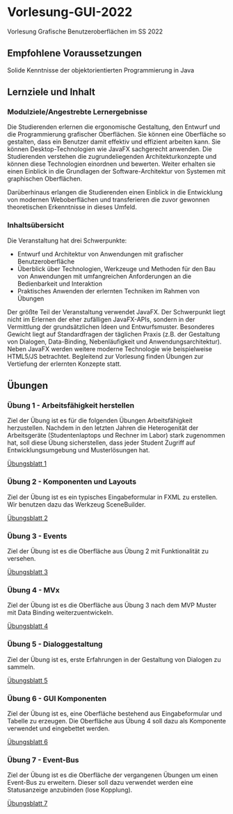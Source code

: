 # Vorlesung-GUI-2022
Vorlesung Grafische Benutzeroberflächen im SS 2022

## Empfohlene Voraussetzungen

Solide Kenntnisse der objektorientierten Programmierung in Java

## Lernziele und Inhalt

### Modulziele/Angestrebte Lernergebnisse

Die Studierenden erlernen die ergonomische Gestaltung, den Entwurf und die Programmierung grafischer Oberflächen. Sie können eine Oberfläche so gestalten, dass ein Benutzer damit effektiv und effizient arbeiten kann. Sie können Desktop-Technologien wie JavaFX sachgerecht anwenden. Die Studierenden verstehen die zugrundeliegenden Architekturkonzepte und können diese Technologien einordnen und bewerten. Weiter erhalten sie einen Einblick in die Grundlagen der Software-Architektur von Systemen mit graphischen Oberflächen.

Darüberhinaus erlangen die Studierenden einen Einblick in die Entwicklung von modernen Weboberflächen und transferieren die zuvor gewonnen theoretischen Erkenntnisse in dieses Umfeld.

### Inhaltsübersicht

Die Veranstaltung hat drei Schwerpunkte:
* Entwurf und Architektur von Anwendungen mit grafischer Benutzeroberfläche
* Überblick über Technologien, Werkzeuge und Methoden für den Bau von Anwendungen mit umfangreichen Anforderungen an die Bedienbarkeit und Interaktion
* Praktisches Anwenden der erlernten Techniken im Rahmen von Übungen

Der größte Teil der Veranstaltung verwendet JavaFX. Der Schwerpunkt liegt nicht im Erlernen der eher zufälligen JavaFX-APIs, sondern in der Vermittlung der grundsätzlichen Ideen und Entwurfsmuster.
Besonderes Gewicht liegt auf Standardfragen der täglichen Praxis (z.B. der Gestaltung von Dialogen, Data-Binding, Nebenläufigkeit und Anwendungsarchitektur). Neben JavaFX werden weitere moderne Technologie wie beispielweise HTML5/JS betrachtet.
Begleitend zur Vorlesung finden Übungen zur Vertiefung der erlernten Konzepte statt.

## Übungen
### Übung 1 - Arbeitsfähigkeit herstellen
Ziel der Übung ist es für die folgenden Übungen Arbeitsfähigkeit herzustellen. Nachdem in den letzten Jahren die Heterogenität der Arbeitsgeräte (Studentenlaptops und Rechner im Labor) stark zugenommen hat, soll diese Übung sicherstellen, dass jeder Student Zugriff auf Entwicklungsumgebung und Musterlösungen hat.

<a href="docbase/U-01-Arbeitsfaehigkeit.pdf">Übungsblatt 1</a>

### Übung 2 - Komponenten und Layouts
Ziel der Übung ist es ein typisches Eingabeformular in FXML zu erstellen. Wir benutzen dazu das Werkzeug SceneBuilder.

<a href="docbase/U-02-Layout.pdf">Übungsblatt 2</a>

### Übung 3 - Events
Ziel der Übung ist es die Oberfläche aus Übung 2 mit Funktionalität zu versehen.

<a href="docbase/U-03-Events.pdf">Übungsblatt 3</a>

### Übung 4 - MVx
Ziel der Übung ist es die Oberfläche aus Übung 3 nach dem MVP Muster mit Data Binding weiterzuentwickeln.

<a href="docbase/U-04-MVx.pdf">Übungsblatt 4</a>

### Übung 5 - Dialoggestaltung
Ziel der Übung ist es, erste Erfahrungen in der Gestaltung von Dialogen zu sammeln.

<a href="docbase/U-05-Dialoggestaltung.pdf">Übungsblatt 5</a>


### Übung 6 - GUI Komponenten
Ziel der Übung ist es, eine Oberfläche bestehend aus Eingabeformular und Tabelle zu erzeugen. Die Oberfläche aus Übung 4 soll dazu als Komponente verwendet und eingebettet werden.

<a href="docbase/U-06-GUI-Komponenten.pdf">Übungsblatt 6</a>

### Übung 7 - Event-Bus
Ziel der Übung ist es die Oberfläche der vergangenen Übungen um einen Event-Bus zu erweitern. Dieser soll dazu verwendet werden eine Statusanzeige anzubinden (lose Kopplung).

<a href="docbase/U-07-Event-Bus.pdf">Übungsblatt 7</a>
